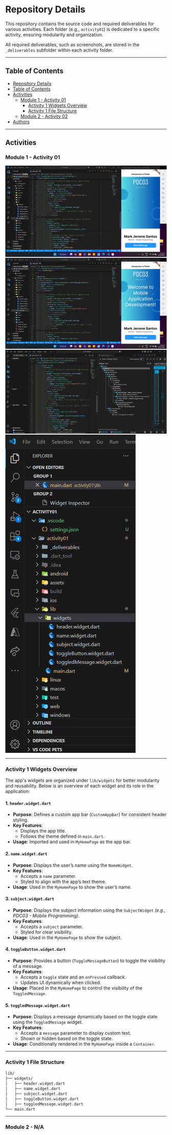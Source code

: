 # Repository Details

This repository contains the source code and required deliverables for various activities. Each folder (e.g., `activity01`) is dedicated to a specific activity, ensuring modularity and organization. 

All required deliverables, such as screenshots, are stored in the `_deliverables` subfolder within each activity folder.

---

## Table of Contents

- [Repository Details](#repository-details)
- [Table of Contents](#table-of-contents)
- [Activities](#activities)
  - [Module 1 - Activity 01](#module-1---activity-01)
    - [Activity 1 Widgets Overview](#activity-1-widgets-overview)
    - [Activity 1 File Structure](#activity-1-file-structure)
  - [Module 2 - Activity 02](#module-2---activity-02)
- [Authors](#authors)

---

## Activities

### Module 1 - Activity 01

![Hidden Message](activity01/_deliverables/PDC03-Activity01-HiddenMessage.png)
![Visible Message](activity01/_deliverables/PDC03-Activity01-VisibleMessage.png)
![Widget Tree](activity01/_deliverables/PDC03-Activity01-WidgetTree.png)
![Widgets Structure](activity01/_deliverables/PDC03-Activity01-Widgets.png)

---

### Activity 1 Widgets Overview

The app's widgets are organized under `lib/widgets` for better modularity and reusability. Below is an overview of each widget and its role in the application:

#### 1. `header.widget.dart`
- **Purpose**: Defines a custom app bar (`CustomAppBar`) for consistent header styling.
- **Key Features**:
  - Displays the app title.
  - Follows the theme defined in `main.dart`.
- **Usage**: Imported and used in `MyHomePage` as the app bar.

#### 2. `name.widget.dart`
- **Purpose**: Displays the user’s name using the `NameWidget`.
- **Key Features**:
  - Accepts a `name` parameter.
  - Styled to align with the app’s text theme.
- **Usage**: Used in the `MyHomePage` to show the user’s name.

#### 3. `subject.widget.dart`
- **Purpose**: Displays the subject information using the `SubjectWidget` *(e.g., PDC03 - Mobile Programming)*.
- **Key Features**:
  - Accepts a `subject` parameter.
  - Styled for clear visibility.
- **Usage**: Used in the `MyHomePage` to show the subject.

#### 4. `toggleButton.widget.dart`
- **Purpose**: Provides a button (`ToggleMessageButton`) to toggle the visibility of a message.
- **Key Features**:
  - Accepts a `toggle` state and an `onPressed` callback.
  - Updates UI dynamically when clicked.
- **Usage**: Placed in the `MyHomePage` to control the visibility of the `ToggledMessage`.

#### 5. `toggledMessage.widget.dart`
- **Purpose**: Displays a message dynamically based on the toggle state using the `ToggledMessage` widget.
- **Key Features**:
  - Accepts a `message` parameter to display custom text.
  - Shown or hidden based on the toggle state.
- **Usage**: Conditionally rendered in the `MyHomePage` inside a `Container`.

---

### Activity 1 File Structure

```plaintext
lib/
├── widgets/
│   ├── header.widget.dart
│   ├── name.widget.dart
│   ├── subject.widget.dart
│   ├── toggleButton.widget.dart
│   ├── toggledMessage.widget.dart
└── main.dart
```

---

### Module 2 - N/A
